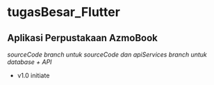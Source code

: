 # tugasBesar_Flutter

Aplikasi Perpustakaan AzmoBook
--

*sourceCode branch untuk sourceCode dan apiServices branch untuk database + API*
- v1.0 initiate
